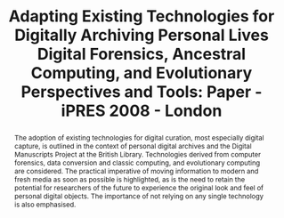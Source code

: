---
abstract: The adoption of existing technologies for digital curation, most especially
  digital capture, is outlined in the context of personal digital archives and the
  Digital Manuscripts Project at the British Library. Technologies derived from computer
  forensics, data conversion and classic computing, and evolutionary computing are
  considered. The practical imperative of moving information to modern and fresh media
  as soon as possible is highlighted, as is the need to retain the potential for researchers
  of the future to experience the original look and feel of personal digital objects.
  The importance of not relying on any single technology is also emphasised.
creators:
- John, Jeremy Leighton
date: null
document_url: https://services.phaidra.univie.ac.at/api/object/o:294101/download
grand_parent: iPRES
institutions: []
keywords:
- london
landing_page_url: https://phaidra.univie.ac.at/o:294101
language: eng
layout: publication
license: CC BY-SA 3.0 AT
notes_url: null
parent: iPRES 2008
presentation_url: null
size: 60512
source_name: iPRES
title: 'Adapting Existing Technologies for Digitally Archiving Personal Lives Digital
  Forensics, Ancestral Computing, and Evolutionary Perspectives and Tools: Paper -
  iPRES 2008 - London'
type: paper
year: 2008
---